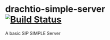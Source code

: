 # drachtio-simple-server [![Build Status](https://secure.travis-ci.org/davehorton/drachtio-simple-server.png)](http://travis-ci.org/davehorton/drachtio-simple-server) 

A basic SIP SIMPLE Server
